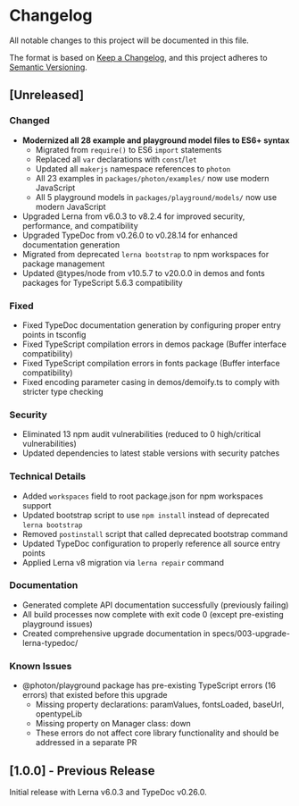 # Changelog

All notable changes to this project will be documented in this file.

The format is based on [Keep a Changelog](https://keepachangelog.com/en/1.0.0/),
and this project adheres to [Semantic Versioning](https://semver.org/spec/v2.0.0.html).

## [Unreleased]

### Changed
- **Modernized all 28 example and playground model files to ES6+ syntax**
  - Migrated from `require()` to ES6 `import` statements
  - Replaced all `var` declarations with `const`/`let`
  - Updated all `makerjs` namespace references to `photon`
  - All 23 examples in `packages/photon/examples/` now use modern JavaScript
  - All 5 playground models in `packages/playground/models/` now use modern JavaScript
- Upgraded Lerna from v6.0.3 to v8.2.4 for improved security, performance, and compatibility
- Upgraded TypeDoc from v0.26.0 to v0.28.14 for enhanced documentation generation
- Migrated from deprecated `lerna bootstrap` to npm workspaces for package management
- Updated @types/node from v10.5.7 to v20.0.0 in demos and fonts packages for TypeScript 5.6.3 compatibility

### Fixed
- Fixed TypeDoc documentation generation by configuring proper entry points in tsconfig
- Fixed TypeScript compilation errors in demos package (Buffer interface compatibility)
- Fixed TypeScript compilation errors in fonts package (Buffer interface compatibility)
- Fixed encoding parameter casing in demos/demoify.ts to comply with stricter type checking

### Security
- Eliminated 13 npm audit vulnerabilities (reduced to 0 high/critical vulnerabilities)
- Updated dependencies to latest stable versions with security patches

### Technical Details
- Added `workspaces` field to root package.json for npm workspaces support
- Updated bootstrap script to use `npm install` instead of deprecated `lerna bootstrap`
- Removed `postinstall` script that called deprecated bootstrap command
- Updated TypeDoc configuration to properly reference all source entry points
- Applied Lerna v8 migration via `lerna repair` command

### Documentation
- Generated complete API documentation successfully (previously failing)
- All build processes now complete with exit code 0 (except pre-existing playground issues)
- Created comprehensive upgrade documentation in specs/003-upgrade-lerna-typedoc/

### Known Issues
- @photon/playground package has pre-existing TypeScript errors (16 errors) that existed before this upgrade
  - Missing property declarations: paramValues, fontsLoaded, baseUrl, opentypeLib
  - Missing property on Manager class: down
  - These errors do not affect core library functionality and should be addressed in a separate PR

## [1.0.0] - Previous Release

Initial release with Lerna v6.0.3 and TypeDoc v0.26.0.
